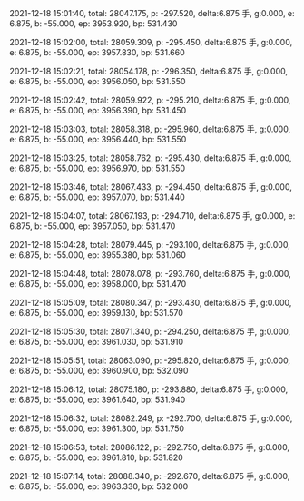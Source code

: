 2021-12-18 15:01:40, total: 28047.175, p: -297.520, delta:6.875 手, g:0.000, e: 6.875, b: -55.000, ep: 3953.920, bp: 531.430

2021-12-18 15:02:00, total: 28059.309, p: -295.450, delta:6.875 手, g:0.000, e: 6.875, b: -55.000, ep: 3957.830, bp: 531.660

2021-12-18 15:02:21, total: 28054.178, p: -296.350, delta:6.875 手, g:0.000, e: 6.875, b: -55.000, ep: 3956.050, bp: 531.550

2021-12-18 15:02:42, total: 28059.922, p: -295.210, delta:6.875 手, g:0.000, e: 6.875, b: -55.000, ep: 3956.390, bp: 531.450

2021-12-18 15:03:03, total: 28058.318, p: -295.960, delta:6.875 手, g:0.000, e: 6.875, b: -55.000, ep: 3956.440, bp: 531.550

2021-12-18 15:03:25, total: 28058.762, p: -295.430, delta:6.875 手, g:0.000, e: 6.875, b: -55.000, ep: 3956.970, bp: 531.550

2021-12-18 15:03:46, total: 28067.433, p: -294.450, delta:6.875 手, g:0.000, e: 6.875, b: -55.000, ep: 3957.070, bp: 531.440

2021-12-18 15:04:07, total: 28067.193, p: -294.710, delta:6.875 手, g:0.000, e: 6.875, b: -55.000, ep: 3957.050, bp: 531.470

2021-12-18 15:04:28, total: 28079.445, p: -293.100, delta:6.875 手, g:0.000, e: 6.875, b: -55.000, ep: 3955.380, bp: 531.060

2021-12-18 15:04:48, total: 28078.078, p: -293.760, delta:6.875 手, g:0.000, e: 6.875, b: -55.000, ep: 3958.000, bp: 531.470

2021-12-18 15:05:09, total: 28080.347, p: -293.430, delta:6.875 手, g:0.000, e: 6.875, b: -55.000, ep: 3959.130, bp: 531.570

2021-12-18 15:05:30, total: 28071.340, p: -294.250, delta:6.875 手, g:0.000, e: 6.875, b: -55.000, ep: 3961.030, bp: 531.910

2021-12-18 15:05:51, total: 28063.090, p: -295.820, delta:6.875 手, g:0.000, e: 6.875, b: -55.000, ep: 3960.900, bp: 532.090

2021-12-18 15:06:12, total: 28075.180, p: -293.880, delta:6.875 手, g:0.000, e: 6.875, b: -55.000, ep: 3961.640, bp: 531.940

2021-12-18 15:06:32, total: 28082.249, p: -292.700, delta:6.875 手, g:0.000, e: 6.875, b: -55.000, ep: 3961.300, bp: 531.750

2021-12-18 15:06:53, total: 28086.122, p: -292.750, delta:6.875 手, g:0.000, e: 6.875, b: -55.000, ep: 3961.810, bp: 531.820

2021-12-18 15:07:14, total: 28088.340, p: -292.670, delta:6.875 手, g:0.000, e: 6.875, b: -55.000, ep: 3963.330, bp: 532.000